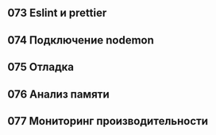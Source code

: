 ## 073 Eslint и prettier






## 074 Подключение nodemon






## 075 Отладка






## 076 Анализ памяти






## 077 Мониторинг производительности








